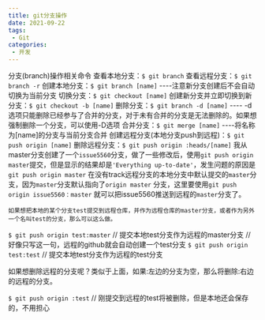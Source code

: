 ```yaml
---
title: git分支操作
date: 2021-09-22
tags:
 - Git
categories:
 - 开发
---
```


[参考链接]: https://www.cnblogs.com/ydxblog/p/7988317.html

分支(branch)操作相关命令
查看本地分支：```$ git branch```
查看远程分支：```$ git branch -r```
创建本地分支：```$ git branch [name]``` ----注意新分支创建后不会自动切换为当前分支
切换分支：```$ git checkout [name]```
创建新分支并立即切换到新分支：```$ git checkout -b [name]```
删除分支：```$ git branch -d [name]``` ---- -d选项只能删除已经参与了合并的分支，对于未有合并的分支是无法删除的。如果想强制删除一个分支，可以使用-D选项
合并分支：```$ git merge [name]``` ----将名称为[name]的分支与当前分支合并
创建远程分支(本地分支push到远程)：```$ git push origin [name]```
删除远程分支：```$ git push origin :heads/[name]```
我从master分支创建了一个```issue5560```分支，做了一些修改后，使用```git push origin master```提交，但是显示的结果却是```'Everything up-to-date'```，发生问题的原因是```git push origin master``` 在没有track远程分支的本地分支中默认提交的```master```分支，因为```master```分支默认指向了```origin master``` 分支，这里要使用```git push origin issue5560：master``` 就可以把issue5560推送到远程的```master```分支了。

    如果想把本地的某个分支test提交到远程仓库，并作为远程仓库的master分支，或者作为另外一个名叫test的分支，那么可以这么做。

```$ git push origin test:master```         // 提交本地test分支作为远程的master分支 //好像只写这一句，远程的github就会自动创建一个test分支
```$ git push origin test:test```              // 提交本地test分支作为远程的test分支

如果想删除远程的分支呢？类似于上面，如果:左边的分支为空，那么将删除:右边的远程的分支。

```$ git push origin :test```              // 刚提交到远程的test将被删除，但是本地还会保存的，不用担心